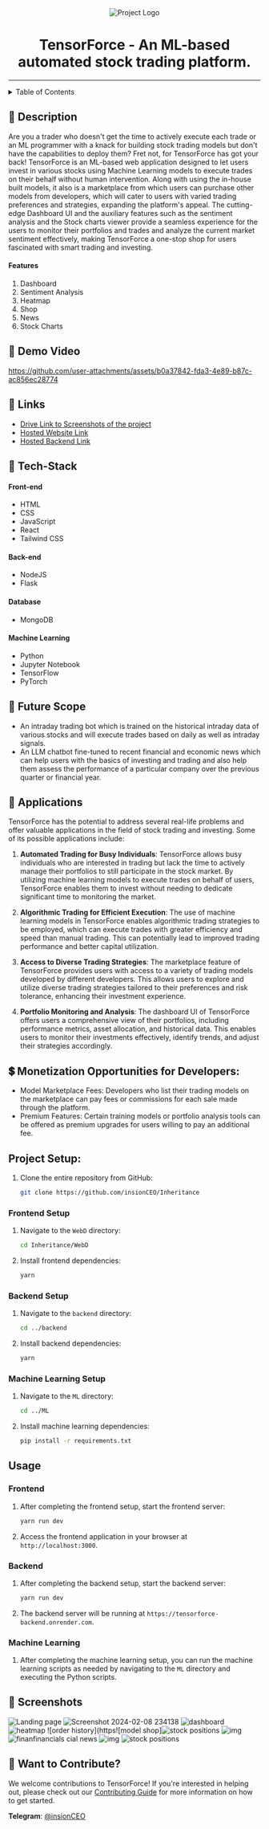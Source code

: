 

<div align="center">
  <img src="https://github.com/user-attachments/assets/26e1c845-ea83-4866-964a-27b4c60f9fce" alt="Project Logo" style="max-width: 100%; height: auto;">
  <h1><strong>TensorForce</strong> - An ML-based automated stock trading platform.<br>
  <!-- CoC Inheritance 2023 || TensorForce<br><br> -->
  </h1>
</div>

<hr>
<div align="center">


</div>

<details>
<summary>Table of Contents</summary>

- [Description](#description)
- [Links](#links)
- [Tech Stack](#tech-stack)
- [Future Scope](#future-scope)
- [Applications](#applications)
- [Project Setup](#project-setup)
- [Usage](#usage)
- [Team Members](#team-members)
- [Mentors](#mentors)
- [Screenshots](#screenshots)

</details>

## 📝 Description

Are you a trader who doesn't get the time to actively execute each trade or an ML programmer with a knack for building stock trading models but don't have the capabilities to deploy them? Fret not, for TensorForce has got your back!
TensorForce is an ML-based web application designed to let users invest in various stocks using Machine Learning models to execute trades on their behalf without human intervention. Along with using the in-house built models, it also is a marketplace from which users can purchase other models from developers, which will cater to users with varied trading preferences and strategies, expanding the platform's appeal. The cutting-edge Dashboard UI and the auxiliary features such as the sentiment analysis and the Stock charts viewer provide a seamless experience for the users to monitor their portfolios and trades and analyze the current market sentiment effectively, making TensorForce a one-stop shop for users fascinated with smart trading and investing.

#### Features

1. Dashboard
2. Sentiment Analysis
3. Heatmap
4. Shop
5. News
6. Stock Charts

## 🎥 Demo Video

https://github.com/user-attachments/assets/b0a37842-fda3-4e89-b87c-ac856ec28774


## 🔗 Links

- [Drive Link to Screenshots of the project](https://drive.google.com/drive/folders/17N-3Atgk4PGumyFLUx3EZT02NXTWsrj_?usp=sharing)
- [Hosted Website Link](https://tensorforce.vercel.app/)
- [Hosted Backend Link](https://tensorforce-backend.onrender.com)

## 🤖 Tech-Stack

#### Front-end

- HTML
- CSS
- JavaScript
- React
- Tailwind CSS

#### Back-end

- NodeJS
- Flask

#### Database

- MongoDB

#### Machine Learning

- Python
- Jupyter Notebook
- TensorFlow
- PyTorch

## 🔮 Future Scope

- An intraday trading bot which is trained on the historical intraday data of various stocks and will execute trades based on daily as well as intraday signals.
- An LLM chatbot fine-tuned to recent financial and economic news which can help users with the basics of investing and trading and also help them assess the performance of a particular company over the previous quarter or financial year.

## 💸 Applications

TensorForce has the potential to address several real-life problems and offer valuable applications in the field of stock trading and investing. Some of its possible applications include:

1. <strong>Automated Trading for Busy Individuals</strong>: TensorForce allows busy individuals who are interested in trading but lack the time to actively manage their portfolios to still participate in the stock market. By utilizing machine learning models to execute trades on behalf of users, TensorForce enables them to invest without needing to dedicate significant time to monitoring the market.

2. <strong>Algorithmic Trading for Efficient Execution</strong>: The use of machine learning models in TensorForce enables algorithmic trading strategies to be employed, which can execute trades with greater efficiency and speed than manual trading. This can potentially lead to improved trading performance and better capital utilization.

3. <strong>Access to Diverse Trading Strategies</strong>: The marketplace feature of TensorForce provides users with access to a variety of trading models developed by different developers. This allows users to explore and utilize diverse trading strategies tailored to their preferences and risk tolerance, enhancing their investment experience.

4. <strong>Portfolio Monitoring and Analysis</strong>: The dashboard UI of TensorForce offers users a comprehensive view of their portfolios, including performance metrics, asset allocation, and historical data. This enables users to monitor their investments effectively, identify trends, and adjust their strategies accordingly.

## 💲 Monetization Opportunities for Developers:

- Model Marketplace Fees: Developers who list their trading models on the marketplace can pay fees or commissions for each sale made through the platform.
- Premium Features: Certain training models or portfolio analysis tools can be offered as premium upgrades for users willing to pay an additional fee.

## Project Setup:

1. Clone the entire repository from GitHub:
   ```bash
   git clone https://github.com/insionCEO/Inheritance
   ```

### Frontend Setup

1. Navigate to the `WebD` directory:
   ```bash
   cd Inheritance/WebD
   ```
2. Install frontend dependencies:
   ```bash
   yarn
   ```

### Backend Setup

1. Navigate to the `backend` directory:
   ```bash
   cd ../backend
   ```
2. Install backend dependencies:
   ```bash
   yarn
   ```

### Machine Learning Setup

1. Navigate to the `ML` directory:
   ```bash
   cd ../ML
   ```
2. Install machine learning dependencies:
   ```bash
   pip install -r requirements.txt
   ```

## Usage

### Frontend

1. After completing the frontend setup, start the frontend server:
   ```bash
   yarn run dev
   ```
2. Access the frontend application in your browser at `http://localhost:3000`.

### Backend

1. After completing the backend setup, start the backend server:
   ```bash
   yarn run dev
   ```
2. The backend server will be running at `https://tensorforce-backend.onrender.com`.

### Machine Learning

1. After completing the machine learning setup, you can run the machine learning scripts as needed by navigating to the `ML` directory and executing the Python scripts.


## 📱 Screenshots
![Landing page](https://github.com/insionCEO/Inheritance/assets/145715221/17374709-5dc5-4f81-a5f1-c45c9225c49a)
![Screenshot 2024-02-08 234138](https://github.com/insionCEO/Inheritance/assets/145715221/3dba7845-6a7d-4fe8-ba6c-fea8456a6053)
![dashboard](https://github.com/insionCEO/Inheritance/assets/145715221/64d105c3-e54d-41dc-ad9a-ef26ab22748a)
![heatmap](https://github.com/insionCEO/Inheritance/assets/145715221/23750edc-f130-4a6b-b1d0-cbffa1653e9e)
![order history](https![model shop]![stock positions](https://github.com/insionCEO/Inheritance/assets/145715221/12030b9a-1be5-4769-8e83-65ed99f5fccc)
![img](https://github.com/insionCEO/Inheritance/assets/145715221/31892a18-071d-4b57-93bc-15eb90a5c533)
![finan![financials](https://github.com/insionCEO/Inheritance/assets/145715221/24051bc5-682b-473a-a2ba-025307f3adcb)
cial news](https://github.com/insionCEO/Inheritance/assets/145715221/518d3c19-801b-4e2b-be52-2d93bf48436f)
![img](https://github.com/insionCEO/Inheritance/assets/145715221/2f5fb6c6-9b78-4712-9b1d-66bec305c9b4)
![stock positions](https://github.com/insionCEO/Inheritance/assets/145715221/ab2bebb0-135f-40e1-b7f3-0aad9a20a803)

## 🤝 Want to Contribute?

We welcome contributions to TensorForce! If you're interested in helping out, please check out our [Contributing Guide](contributing.md) for more information on how to get started.

**Telegram**: [@insionCEO](https://t.me/insionCEO)
